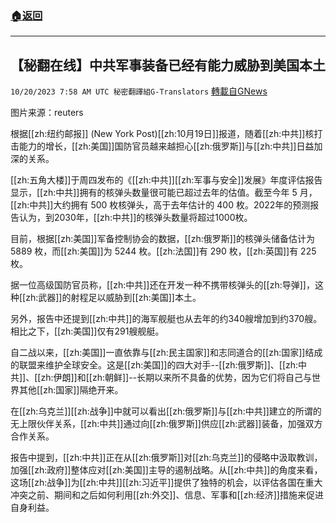 ###  [:house:返回](README.md)
---


## 【秘翻在线】中共军事装备已经有能力威胁到美国本土
`10/20/2023 7:58 AM UTC 秘密翻譯組G-Translators` [轉載自GNews](https://gnews.org/articles/1858422)

图片来源：reuters

根据[[zh:纽约邮报]] (New York Post)[[zh:10月19日]]报道，随着[[zh:中共]]核打击能力的增长，[[zh:美国]]国防官员越来越担心[[zh:俄罗斯]]与[[zh:中共]]日益加深的关系。

[[zh:五角大楼]]于周四发布的《[[zh:中共]][[zh:军事与安全]]发展》年度评估报告显示，[[zh:中共]]拥有的核弹头数量很可能已超过去年的估值。截至今年 5 月，[[zh:中共]]大约拥有 500 枚核弹头，高于去年估计的 400 枚。2022年的预测报告认为，到2030年，[[zh:中共]]的核弹头数量将超过1000枚。

目前，根据[[zh:美国]]军备控制协会的数据，[[zh:俄罗斯]]的核弹头储备估计为 5889 枚，而[[zh:美国]]为 5244 枚。[[zh:法国]]有 290 枚，[[zh:英国]]有 225 枚。

据一位高级国防官员称，[[zh:中共]]还在开发一种不携带核弹头的[[zh:导弹]]，这种[[zh:武器]]的射程足以威胁到[[zh:美国]]本土。

另外，报告中还提到[[zh:中共]]的海军舰艇也从去年的约340艘增加到约370艘。相比之下，[[zh:美国]]仅有291艘舰艇。

自二战以来，[[zh:美国]]一直依靠与[[zh:民主国家]]和志同道合的[[zh:国家]]结成的联盟来维护全球安全。这是[[zh:美国]]的四大对手--[[zh:俄罗斯]]、[[zh:中共]]、[[zh:伊朗]]和[[zh:朝鲜]]--长期以来所不具备的优势，因为它们将自己与世界其他[[zh:国家]]隔绝开来。

在[[zh:乌克兰]][[zh:战争]]中就可以看出[[zh:俄罗斯]]与[[zh:中共]]建立的所谓的无上限伙伴关系，[[zh:中共]]通过向[[zh:俄罗斯]]供应[[zh:武器]]装备，加强双方合作关系。

报告中提到，[[zh:中共]]正在从[[zh:俄罗斯]]对[[zh:乌克兰]]的侵略中汲取教训，加强[[zh:政府]]整体应对[[zh:美国]]主导的遏制战略。从[[zh:中共]]的角度来看，这场[[zh:战争]]为[[zh:中共]][[zh:习近平]]提供了独特的机会，以评估各国在重大冲突之前、期间和之后如何利用[[zh:外交]]、信息、军事和[[zh:经济]]措施来促进自身利益。
